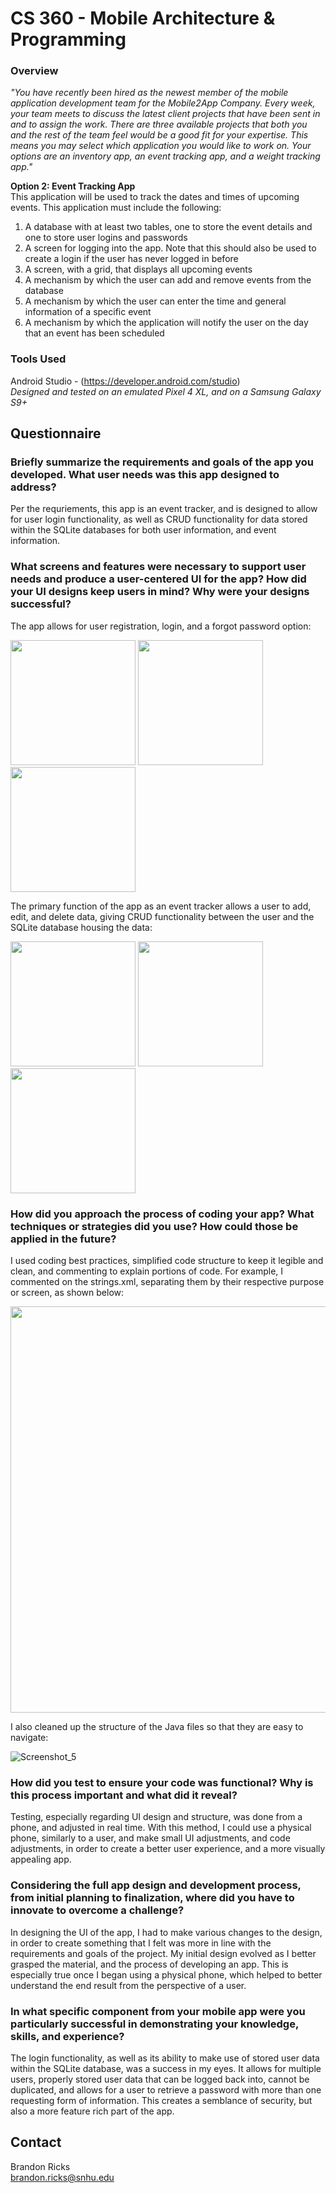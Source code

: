 # CS 360 - Mobile Architecture & Programming

### Overview

*"You have recently been hired as the newest member of the mobile application development team for the Mobile2App Company. Every week, your team meets to discuss the latest client projects that have been sent in and to assign the work. There are three available projects that both you and the rest of the team feel would be a good fit for your expertise. This means you may select which application you would like to work on. Your options are an inventory app, an event tracking app, and a weight tracking app."*

**Option 2: Event Tracking App** \
This application will be used to track the dates and times of upcoming events. This application must include the following:

1. A database with at least two tables, one to store the event details and one to store user logins and passwords
2. A screen for logging into the app. Note that this should also be used to create a login if the user has never logged in before
3. A screen, with a grid, that displays all upcoming events
4. A mechanism by which the user can add and remove events from the database
5. A mechanism by which the user can enter the time and general information of a specific event
6. A mechanism by which the application will notify the user on the day that an event has been scheduled

### Tools Used

Android Studio - (https://developer.android.com/studio) \
*Designed and tested on an emulated Pixel 4 XL, and on a Samsung Galaxy S9+*

## Questionnaire

### Briefly summarize the requirements and goals of the app you developed. What user needs was this app designed to address?
Per the requriements, this app is an event tracker, and is designed to allow for user login functionality, as well as CRUD functionality for data stored within the SQLite databases for both user information, and event information. 

### What screens and features were necessary to support user needs and produce a user-centered UI for the app? How did your UI designs keep users in mind? Why were your designs successful?
The app allows for user registration, login, and a forgot password option:

<img src="https://user-images.githubusercontent.com/79807877/154996587-55aa97bb-7b0a-4813-bed3-5f82adfafe76.jpg" width=200> <img src="https://user-images.githubusercontent.com/79807877/154997117-f0bc297e-e054-4775-95c2-91be69f8623c.jpg" width=200> <img src="https://user-images.githubusercontent.com/79807877/154997144-6c3afddb-1be1-48ca-a554-b637f9f9629e.jpg" width=200>

The primary function of the app as an event tracker allows a user to add, edit, and delete data, giving CRUD functionality between the user and the SQLite database housing the data: 

<img src="https://user-images.githubusercontent.com/79807877/154997398-c440a07c-77c3-44ce-9326-1a4720c4d783.jpg" width=200> <img src="https://user-images.githubusercontent.com/79807877/154997498-8cd8cb08-7953-4813-b6c7-20f6a14a7a7b.jpg" width=200> <img src="https://user-images.githubusercontent.com/79807877/154997553-24ed3bc0-e6eb-44ca-ab30-0ea5127528da.jpg" width=200>

### How did you approach the process of coding your app? What techniques or strategies did you use? How could those be applied in the future?
I used coding best practices, simplified code structure to keep it legible and clean, and commenting to explain portions of code. For example, I commented on the strings.xml, separating them by their respective purpose or screen, as shown below:

<img src="https://user-images.githubusercontent.com/79807877/154995501-9bfcce48-ebc6-4f43-a335-a92844e36df8.png" width=650>

I also cleaned up the structure of the Java files so that they are easy to navigate:

![Screenshot_5](https://user-images.githubusercontent.com/79807877/154995604-e5eac7c4-56d3-4606-96e2-7df24d134102.png)

### How did you test to ensure your code was functional? Why is this process important and what did it reveal?
Testing, especially regarding UI design and structure, was done from a phone, and adjusted in real time. With this method, I could use a physical phone, similarly to a user, and make small UI adjustments, and code adjustments, in order to create a better user experience, and a more visually appealing app.

### Considering the full app design and development process, from initial planning to finalization, where did you have to innovate to overcome a challenge?
In designing the UI of the app, I had to make various changes to the design, in order to create something that I felt was more in line with the requirements and goals of the project. My initial design evolved as I better grasped the material, and the process of developing an app. This is especially true once I began using a physical phone, which helped to better understand the end result from the perspective of a user.

### In what specific component from your mobile app were you particularly successful in demonstrating your knowledge, skills, and experience?
The login functionality, as well as its ability to make use of stored user data within the SQLite database, was a success in my eyes. It allows for multiple users, properly stored user data that can be logged back into, cannot be duplicated, and allows for a user to retrieve a password with more than one requesting form of information. This creates a semblance of security, but also a more feature rich part of the app.

## Contact
Brandon Ricks \
brandon.ricks@snhu.edu
